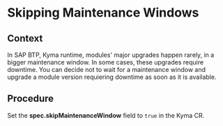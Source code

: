 # Skipping Maintenance Windows

## Context

In SAP BTP, Kyma runtime, modules' major upgrades happen rarely, in a bigger maintenance window. In some cases, these upgrades require downtime. You can decide not to wait for a maintenance window and upgrade a module version requiering downtime as soon as it is available.

## Procedure

Set the **spec.skipMaintenanceWindow** field to `true` in the Kyma CR. 